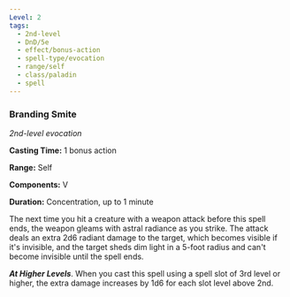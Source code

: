```yaml
---
Level: 2
tags:
  - 2nd-level
  - DnD/5e
  - effect/bonus-action
  - spell-type/evocation
  - range/self
  - class/paladin
  - spell
---
```

### Branding Smite

*2nd-level evocation*

**Casting Time:** 1 bonus action

**Range:** Self

**Components:** V

**Duration:** Concentration, up to 1 minute

The next time you hit a creature with a weapon attack before this spell ends, the weapon gleams with astral radiance as you strike. The attack deals an extra 2d6 radiant damage to the target, which becomes visible if it's invisible, and the target sheds dim light in a 5-foot radius and can't become invisible until the spell ends. 

***At Higher Levels***. When you cast this spell using a spell slot of 3rd level or higher, the extra damage increases by 1d6 for each slot level above 2nd.